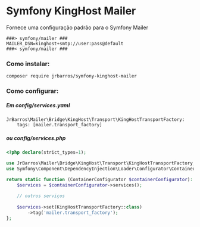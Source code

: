 Symfony KingHost Mailer
=============

Fornece uma configuração padrão para o Symfony Mailer

```
###> symfony/mailer ###
MAILER_DSN=kinghost+smtp://user:pass@default
###< symfony/mailer ###

```

### Como instalar:

```
composer require jrbarros/symfony-kinghost-mailer
```

### Como configurar:

##### Em config/services.yaml
```
JrBarros\Mailer\Bridge\KingHost\Transport\KingHostTransportFactory:
    tags: [mailer.transport_factory]

```

##### ou config/services.php
```php
<?php declare(strict_types=1);

use JrBarros\Mailer\Bridge\KingHost\Transport\KingHostTransportFactory;
use Symfony\Component\DependencyInjection\Loader\Configurator\ContainerConfigurator;

return static function (ContainerConfigurator $containerConfigurator): void {
    $services = $containerConfigurator->services();
 
    // outros serviços
 
    $services->set(KingHostTransportFactory::class)
        ->tag('mailer.transport_factory');
};
```

